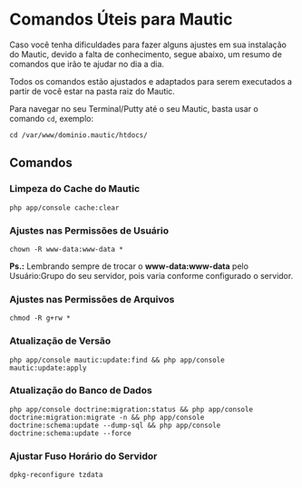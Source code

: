 # Comandos Úteis para Mautic

Caso você tenha dificuldades para fazer alguns ajustes em sua instalação do Mautic, devido a falta de conhecimento, segue abaixo, um resumo de comandos que irão te ajudar no dia a dia.

Todos os comandos estão ajustados e adaptados para serem executados a partir de você estar na pasta raiz do Mautic.

Para navegar no seu Terminal/Putty até o seu Mautic, basta usar o comando ```cd```, exemplo:

```
cd /var/www/dominio.mautic/htdocs/
```

## Comandos

### Limpeza do Cache do Mautic

```
php app/console cache:clear
```

### Ajustes nas Permissões de Usuário

```
chown -R www-data:www-data *
```

__Ps.:__ Lembrando sempre de trocar o **www-data:www-data** pelo Usuário:Grupo do seu servidor, pois varia conforme configurado o servidor.

### Ajustes nas Permissões de Arquivos

```
chmod -R g+rw *
```

### Atualização de Versão

```
php app/console mautic:update:find && php app/console mautic:update:apply
```

### Atualização do Banco de Dados

```
php app/console doctrine:migration:status && php app/console doctrine:migration:migrate -n && php app/console doctrine:schema:update --dump-sql && php app/console doctrine:schema:update --force
```


### Ajustar Fuso Horário do Servidor

```
dpkg-reconfigure tzdata
```
